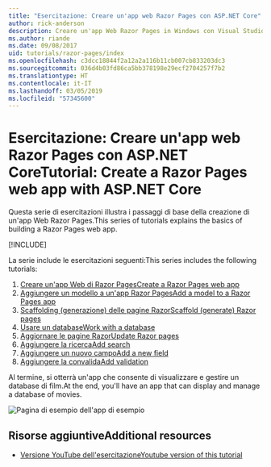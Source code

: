 ```yaml
---
title: "Esercitazione: Creare un'app web Razor Pages con ASP.NET Core"
author: rick-anderson
description: Creare un'app Web Razor Pages in Windows con Visual Studio, ASP.NET Core ed EF Core.
ms.author: riande
ms.date: 09/08/2017
uid: tutorials/razor-pages/index
ms.openlocfilehash: c3dcc18844f2a12a2a116b11cb007cb833203dc3
ms.sourcegitcommit: 036d4b03fd86ca5bb378198e29ecf2704257f7b2
ms.translationtype: HT
ms.contentlocale: it-IT
ms.lasthandoff: 03/05/2019
ms.locfileid: "57345600"
---
```

# <a name="tutorial-create-a-razor-pages-web-app-with-aspnet-core"></a><span data-ttu-id="d75fe-103">Esercitazione: Creare un'app web Razor Pages con ASP.NET Core</span><span class="sxs-lookup"><span data-stu-id="d75fe-103">Tutorial: Create a Razor Pages web app with ASP.NET Core</span></span>

<span data-ttu-id="d75fe-104">Questa serie di esercitazioni illustra i passaggi di base della creazione di un'app Web Razor Pages.</span><span class="sxs-lookup"><span data-stu-id="d75fe-104">This series of tutorials explains the basics of building a Razor Pages web app.</span></span> 

[!INCLUDE[](~/includes/advancedRP.md)]

<span data-ttu-id="d75fe-105">La serie include le esercitazioni seguenti:</span><span class="sxs-lookup"><span data-stu-id="d75fe-105">This series includes the following tutorials:</span></span>

1. [<span data-ttu-id="d75fe-106">Creare un'app Web di Razor Pages</span><span class="sxs-lookup"><span data-stu-id="d75fe-106">Create a Razor Pages web app</span></span>](xref:tutorials/razor-pages/razor-pages-start)
1. [<span data-ttu-id="d75fe-107">Aggiungere un modello a un'app Razor Pages</span><span class="sxs-lookup"><span data-stu-id="d75fe-107">Add a model to a Razor Pages app</span></span>](xref:tutorials/razor-pages/model)
1. [<span data-ttu-id="d75fe-108">Scaffolding (generazione) delle pagine Razor</span><span class="sxs-lookup"><span data-stu-id="d75fe-108">Scaffold (generate) Razor pages</span></span>](xref:tutorials/razor-pages/page)
1. [<span data-ttu-id="d75fe-109">Usare un database</span><span class="sxs-lookup"><span data-stu-id="d75fe-109">Work with a database</span></span>](xref:tutorials/razor-pages/sql)
1. [<span data-ttu-id="d75fe-110">Aggiornare le pagine Razor</span><span class="sxs-lookup"><span data-stu-id="d75fe-110">Update Razor pages</span></span>](xref:tutorials/razor-pages/da1)
1. [<span data-ttu-id="d75fe-111">Aggiungere la ricerca</span><span class="sxs-lookup"><span data-stu-id="d75fe-111">Add search</span></span>](xref:tutorials/razor-pages/search)
1. [<span data-ttu-id="d75fe-112">Aggiungere un nuovo campo</span><span class="sxs-lookup"><span data-stu-id="d75fe-112">Add a new field</span></span>](xref:tutorials/razor-pages/new-field)
1. [<span data-ttu-id="d75fe-113">Aggiungere la convalida</span><span class="sxs-lookup"><span data-stu-id="d75fe-113">Add validation</span></span>](xref:tutorials/razor-pages/validation)

<span data-ttu-id="d75fe-114">Al termine, si otterrà un'app che consente di visualizzare e gestire un database di film.</span><span class="sxs-lookup"><span data-stu-id="d75fe-114">At the end, you'll have an app that can display and manage a database of movies.</span></span>

![Pagina di esempio dell'app di esempio](index/_static/sample-page.png)

## <a name="additional-resources"></a><span data-ttu-id="d75fe-116">Risorse aggiuntive</span><span class="sxs-lookup"><span data-stu-id="d75fe-116">Additional resources</span></span>

* [<span data-ttu-id="d75fe-117">Versione YouTube dell'esercitazione</span><span class="sxs-lookup"><span data-stu-id="d75fe-117">Youtube version of this tutorial</span></span>](https://www.youtube.com/watch?v=F0SP7Ry4flQ&feature=youtu.be)

